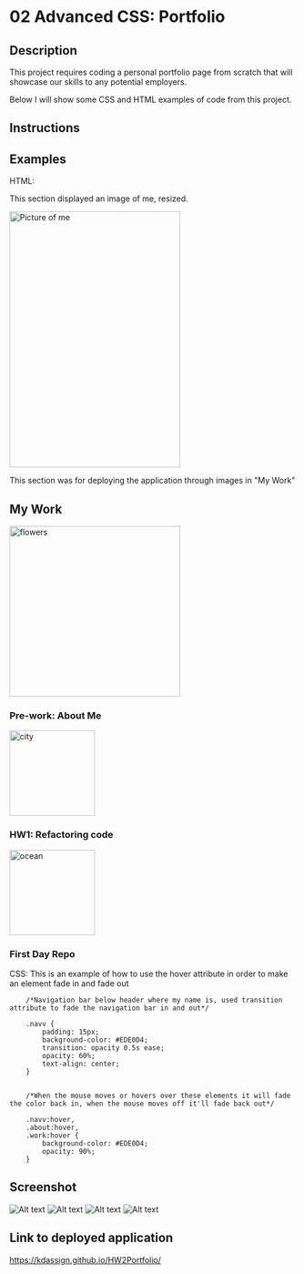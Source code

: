 # 02 Advanced CSS: Portfolio

## Description

This project requires coding a personal portfolio page from scratch that will showcase our skills to any potential employers.

Below I will show some CSS and HTML examples of code from this project.

## Instructions


## Examples
HTML:

This section displayed an image of me, resized.
        <section class="me">
             <!-- Image of me linked below with width and height changed to fit the structure of the page-->
            <img src="https://i.imgur.com/aAGJtSS.png" alt="Picture of me " width="300px" height="450px">
        </section>

This section was for deploying the application through images in "My Work"
        <section class="work">
                    <div id="my-work">
                        <h2>My Work</h2>
                        <section class="card1">
                            <!-- Link tag with image tag inside so that when the image is clicked on it takes the user to hyperlink -->
                            <a href="https://kdassign.github.io/prework-about-me/"><img
                                    src="https://cdn.pixabay.com/photo/2016/06/12/19/22/white-1452850_960_720.jpg" alt="flowers"
                                    width=300px height=300px></a>
                            <h3>Pre-work: About Me</h3>
                        </section>
                        <section class="card2">
                            <a href="https://kdassign.github.io/HW1/"><img
                                    src="https://static8.depositphotos.com/1363517/842/i/600/depositphotos_8422119-stock-photo-lower-manhattan.jpg"
                                    alt="city" width=150px height=150px></a>
                            <h3>HW1: Refactoring code</h3>
                        </section>
                        <section class="card3">
                            <a href="https://kdassign.github.io/first-day-repo/"><img
                                    src="https://images.unsplash.com/photo-1581116972164-b89ed0cdf64f?ixid=MnwxMjA3fDB8MHxzZWFyY2h8NXx8b2NlYW4lMjBzdW5zZXR8ZW58MHx8MHx8&ixlib=rb-1.2.1&w=1000&q=80"
                                    alt="ocean" width=150px height=150px></a>
                            <h3>First Day Repo</h3>
                    </div>
            </section>

CSS:
This is an example of how to use the hover attribute in order to make an element fade in and fade out

        /*Navigation bar below header where my name is, used transition attribute to fade the navigation bar in and out*/

        .navv {
            padding: 15px;
            background-color: #EDE0D4;
            transition: opacity 0.5s ease;
            opacity: 60%;
            text-align: center;
        }


        /*When the mouse moves or hovers over these elements it will fade the color back in, when the mouse moves off it'll fade back out*/

        .navv:hover,
        .about:hover,
        .work:hover {
            background-color: #EDE0D4;
            opacity: 90%;
        }
## Screenshot
![Alt text](https://i.imgur.com/pEHUFZU.png "Screenshot 1")
![Alt text](https://i.imgur.com/g1mPER2.png "Screenshot 2")
![Alt text](https://i.imgur.com/CUfawnV.png "Screenshot 3")
![Alt text](https://i.imgur.com/jqgyf00.png "Screenshot 4")

## Link to deployed application

https://kdassign.github.io/HW2Portfolio/